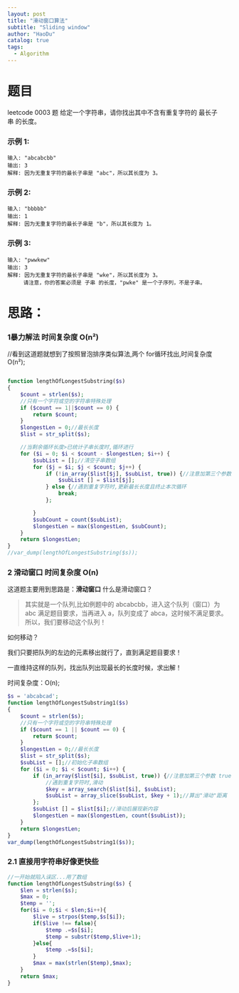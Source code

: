 ```yaml
---
layout: post
title: "滑动窗口算法"
subtitle: "Sliding window"
author: "HaoDu"
catalog: true
tags:
  - Algorithm
---
```

# 题目
leetcode 0003 题
给定一个字符串，请你找出其中不含有重复字符的 最长子串 的长度。

### 示例 1:

```
输入: "abcabcbb"
输出: 3 
解释: 因为无重复字符的最长子串是 "abc"，所以其长度为 3。
```
### 示例 2:

```
输入: "bbbbb"
输出: 1
解释: 因为无重复字符的最长子串是 "b"，所以其长度为 1。
```
### 示例 3:

```
输入: "pwwkew"
输出: 3
解释: 因为无重复字符的最长子串是 "wke"，所以其长度为 3。
     请注意，你的答案必须是 子串 的长度，"pwke" 是一个子序列，不是子串。
```

# 思路：
### 1暴力解法 时间复杂度 O(n²)
//看到这道题就想到了按照冒泡排序类似算法,两个 for循环找出,时间复杂度 O(n²);

```php

function lengthOfLongestSubstring($s)
{
    $count = strlen($s);
    //只有一个字符或空的字符串特殊处理
    if ($count == 1||$count == 0) {
        return $count;
    }
    $longestLen = 0;//最长长度
    $list = str_split($s);

    //当剩余循环长度>已统计子串长度时,循环进行
    for ($i = 0; $i < $count - $longestLen; $i++) {
        $subList = [];//清空子串数组
        for ($j = $i; $j < $count; $j++) {
            if (!in_array($list[$j], $subList, true)) {//注意加第三个参数 true 否则是松散比较,会自动类型转换,' ' == 0
                $subList [] = $list[$j];
            } else {//遇到重复字符时,更新最长长度且终止本次循环
                break;
            };

        }
        $subCount = count($subList);
        $longestLen = max($longestLen, $subCount);
    }
    return $longestLen;
}
//var_dump(lengthOfLongestSubstring($s));
```
### 2 滑动窗口 时间复杂度 O(n)
这道题主要用到思路是：**滑动窗口**
什么是滑动窗口？

> 其实就是一个队列,比如例题中的 abcabcbb，进入这个队列（窗口）为 abc 满足题目要求，当再进入 a，队列变成了 abca，这时候不满足要求。所以，我们要移动这个队列！

如何移动？

我们只要把队列的左边的元素移出就行了，直到满足题目要求！

一直维持这样的队列，找出队列出现最长的长度时候，求出解！

时间复杂度：O(n);

```php
$s = 'abcabcad';
function lengthOfLongestSubstring1($s)
{
    $count = strlen($s);
    //只有一个字符或空的字符串特殊处理
    if ($count == 1 || $count == 0) {
        return $count;
    }
    $longestLen = 0;//最长长度
    $list = str_split($s);
    $subList = [];//初始化子串数组
    for ($i = 0; $i < $count; $i++) {
        if (in_array($list[$i], $subList, true)) {//注意加第三个参数 true 否则是松散比较,会自动类型转换,' ' == 0
            //遇到重复字符时,滑动
            $key = array_search($list[$i], $subList);
            $subList = array_slice($subList, $key + 1);//算出"滑动"距离
        };
        $subList [] = $list[$i];//滑动后展现新内容
        $longestLen = max($longestLen, count($subList));
    }
    return $longestLen;
}
var_dump(lengthOfLongestSubstring1($s));

```


### 2.1 直接用字符串好像更快些
```php
//一开始就陷入误区...用了数组
function lengthOfLongestSubstring($s) {
    $len = strlen($s);
    $max = 0;
    $temp = '';
    for($i = 0;$i < $len;$i++){
        $live = strpos($temp,$s[$i]);
        if($live !== false){
            $temp .=$s[$i];
            $temp = substr($temp,$live+1);
        }else{
            $temp .=$s[$i];
        }
        $max = max(strlen($temp),$max);
    }
    return $max;
}
```
